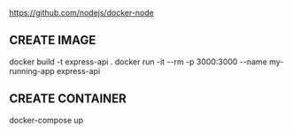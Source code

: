 
https://github.com/nodejs/docker-node


## CREATE IMAGE
docker build -t express-api .
docker run -it --rm -p 3000:3000 --name my-running-app express-api


## CREATE CONTAINER
docker-compose up